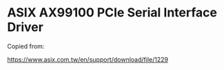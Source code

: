 # ASIX AX99100 PCIe Serial Interface Driver

Copied from:

https://www.asix.com.tw/en/support/download/file/1229


